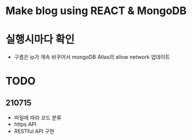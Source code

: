 # Make blog using REACT & MongoDB
# 실행시마다 확인
- 구름은 ip가 계속 바꾸어서 mongoDB Atlas의 allow network 업데이트      

# TODO

## 210715 
- 파일에 따라 코드 분류    
- https API    
- RESTful API 구현    